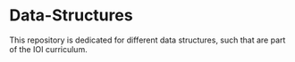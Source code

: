 # Data-Structures
This repository is dedicated for different data structures, such that are part of the IOI curriculum. 
